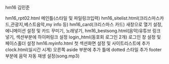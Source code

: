 hm16 김민준

hm16_rpt02.html 메인틀(스타일 및 파일링크입력)
hm16_sitelist.html(크리스마스카드,관광지,베스트음악,my info 등)
  hm16_card(크리스마스 카드) 새창으로 열기 설정,에니메이션 설정 및 카드 꾸미기, 노래넣기,
  hm16_bestsong.html(음악)유튜브 링크 넣기, 섹션부분에 하이퍼링크 설정
  login_html(동호회 로그인 2개) 로그인 창 설정 및 페이스홀더 설정
  hm16.myinfo.html 첫 섹션화면 설정 및 사이트리스트에 추가
clock.html(실시간 시계) 오른쪽 aside 부분에 추가 틀에 dotted 스타일 추가
footer 부분에 음악 자동 재생 설정(song.mp3)
